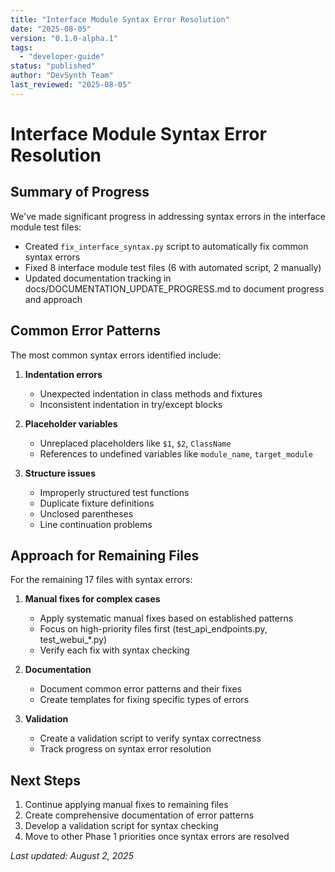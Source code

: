 ```yaml
---
title: "Interface Module Syntax Error Resolution"
date: "2025-08-05"
version: "0.1.0-alpha.1"
tags:
  - "developer-guide"
status: "published"
author: "DevSynth Team"
last_reviewed: "2025-08-05"
---
```


# Interface Module Syntax Error Resolution

## Summary of Progress

We've made significant progress in addressing syntax errors in the interface module test files:

- Created `fix_interface_syntax.py` script to automatically fix common syntax errors
- Fixed 8 interface module test files (6 with automated script, 2 manually)
- Updated documentation tracking in docs/DOCUMENTATION_UPDATE_PROGRESS.md to document progress and approach

## Common Error Patterns

The most common syntax errors identified include:

1. **Indentation errors**
   - Unexpected indentation in class methods and fixtures
   - Inconsistent indentation in try/except blocks

2. **Placeholder variables**
   - Unreplaced placeholders like `$1`, `$2`, `ClassName`
   - References to undefined variables like `module_name`, `target_module`

3. **Structure issues**
   - Improperly structured test functions
   - Duplicate fixture definitions
   - Unclosed parentheses
   - Line continuation problems

## Approach for Remaining Files

For the remaining 17 files with syntax errors:

1. **Manual fixes for complex cases**
   - Apply systematic manual fixes based on established patterns
   - Focus on high-priority files first (test_api_endpoints.py, test_webui_*.py)
   - Verify each fix with syntax checking

2. **Documentation**
   - Document common error patterns and their fixes
   - Create templates for fixing specific types of errors

3. **Validation**
   - Create a validation script to verify syntax correctness
   - Track progress on syntax error resolution

## Next Steps

1. Continue applying manual fixes to remaining files
2. Create comprehensive documentation of error patterns
3. Develop a validation script for syntax checking
4. Move to other Phase 1 priorities once syntax errors are resolved

_Last updated: August 2, 2025_